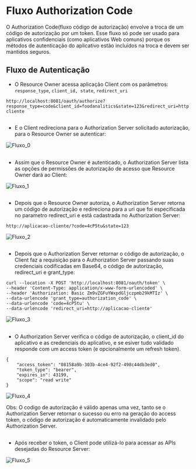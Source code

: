 # Fluxo Authorization Code

O Authorization Code(fluxo código de autorização) envolve a troca de um código de autorização por um token. Esse fluxo só pode ser usado para aplicativos confidenciais (como aplicativos Web comuns) porque os métodos de autenticação do aplicativo estão incluídos na troca e devem ser mantidos seguros.

## Fluxo de Autenticação

* O Resource Owner acessa aplicação Client com os parâmetros: `response_type`, `client_id, state`, `redirect_uri`

```
http://localhost:8081/oauth/authorize?
response_type=code&client_id=foodanalitics&state=123&redirect_uri=http://aplicacao-cliente
```
##
* E o Client redireciona para o Authorization Server solicitado autorização, para o Resource Owner se autenticar:

![Fluxo_0](https://github.com/igor-lourenco/algafood-auth/blob/feature/fluxo_Authorization_Code/images/fluxo_0.png)

##
* Assim que o Resource Owner é autenticado, o Authorization Server lista as opções de permissões de autorização de acesso que Resource Owner dará ao Client:


![Fluxo_1](https://github.com/igor-lourenco/algafood-auth/blob/feature/fluxo_Authorization_Code/images/fluxo_1.png)

##
* Depois que o Resource Owner autoriza, o Authorization Server retorna um código de autorização e redireciona para a uri que foi especificada no parametro redirect_uri e está cadastrada no Authorization Server:
  
```
http://aplicacao-cliente/?code=4cP5tu&state=123
```
![Fluxo_2](https://github.com/igor-lourenco/algafood-auth/blob/feature/fluxo_Authorization_Code/images/fluxo_2.png)

##
* Depois que o Authorization Server retornar o código de autorização, o Client faz a requisição para o Authorization Server passando suas credenciais codificadas em Base64, o código de autorização, redirect_uri e grant_type:

``` 
curl --location -X POST 'http://localhost:8081/oauth/token' \
--header 'Content-Type: application/x-www-form-urlencoded' \
--header 'Authorization: Basic Zm9vZGFuYWxpdGljczpmb29kMTIz' \
--data-urlencode 'grant_type=authorization_code' \
--data-urlencode 'code=4cP5tu' \
--data-urlencode 'redirect_uri=http://aplicacao-cliente'
```
![Fluxo_3](https://github.com/igor-lourenco/algafood-auth/blob/feature/fluxo_Authorization_Code/images/fluxo_3.png)

##
*  O Authorization Server verifica o código de autorização, o client_id do aplicativo e as credenciais do aplicativo, e se esiver tudo validado responde com um access token (e opcionalmente um refresh token).

```
{
    "access_token": "08158a9b-303b-4ce4-92f2-498c44db3ed0",
    "token_type": "bearer",
    "expires_in": 43199,
    "scope": "read write"
}
```
![Fluxo_4](https://github.com/igor-lourenco/algafood-auth/blob/feature/fluxo_Authorization_Code/images/fluxo_4.png)

Obs: O codigo de autorização é válido apenas uma vez, tanto se o Authorization Server retornar o sucesso ou erro na geração do access token, o código de autorização é automaticamente invalidado pelo Authorization Server.



## 
* Após receber o token, o Client pode utilizá-lo para acessar as APIs desejadas do Resource Server:
  
![Fluxo_5](https://github.com/igor-lourenco/algafood-auth/blob/feature/fluxo_Authorization_Code/images/fluxo_5.png)







